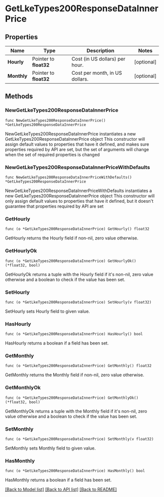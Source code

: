 # GetLkeTypes200ResponseDataInnerPrice

## Properties

Name | Type | Description | Notes
------------ | ------------- | ------------- | -------------
**Hourly** | Pointer to **float32** | Cost (in US dollars) per hour. | [optional] 
**Monthly** | Pointer to **float32** | Cost per month, in US dollars. | [optional] 

## Methods

### NewGetLkeTypes200ResponseDataInnerPrice

`func NewGetLkeTypes200ResponseDataInnerPrice() *GetLkeTypes200ResponseDataInnerPrice`

NewGetLkeTypes200ResponseDataInnerPrice instantiates a new GetLkeTypes200ResponseDataInnerPrice object
This constructor will assign default values to properties that have it defined,
and makes sure properties required by API are set, but the set of arguments
will change when the set of required properties is changed

### NewGetLkeTypes200ResponseDataInnerPriceWithDefaults

`func NewGetLkeTypes200ResponseDataInnerPriceWithDefaults() *GetLkeTypes200ResponseDataInnerPrice`

NewGetLkeTypes200ResponseDataInnerPriceWithDefaults instantiates a new GetLkeTypes200ResponseDataInnerPrice object
This constructor will only assign default values to properties that have it defined,
but it doesn't guarantee that properties required by API are set

### GetHourly

`func (o *GetLkeTypes200ResponseDataInnerPrice) GetHourly() float32`

GetHourly returns the Hourly field if non-nil, zero value otherwise.

### GetHourlyOk

`func (o *GetLkeTypes200ResponseDataInnerPrice) GetHourlyOk() (*float32, bool)`

GetHourlyOk returns a tuple with the Hourly field if it's non-nil, zero value otherwise
and a boolean to check if the value has been set.

### SetHourly

`func (o *GetLkeTypes200ResponseDataInnerPrice) SetHourly(v float32)`

SetHourly sets Hourly field to given value.

### HasHourly

`func (o *GetLkeTypes200ResponseDataInnerPrice) HasHourly() bool`

HasHourly returns a boolean if a field has been set.

### GetMonthly

`func (o *GetLkeTypes200ResponseDataInnerPrice) GetMonthly() float32`

GetMonthly returns the Monthly field if non-nil, zero value otherwise.

### GetMonthlyOk

`func (o *GetLkeTypes200ResponseDataInnerPrice) GetMonthlyOk() (*float32, bool)`

GetMonthlyOk returns a tuple with the Monthly field if it's non-nil, zero value otherwise
and a boolean to check if the value has been set.

### SetMonthly

`func (o *GetLkeTypes200ResponseDataInnerPrice) SetMonthly(v float32)`

SetMonthly sets Monthly field to given value.

### HasMonthly

`func (o *GetLkeTypes200ResponseDataInnerPrice) HasMonthly() bool`

HasMonthly returns a boolean if a field has been set.


[[Back to Model list]](../README.md#documentation-for-models) [[Back to API list]](../README.md#documentation-for-api-endpoints) [[Back to README]](../README.md)


